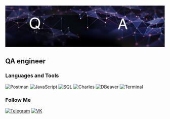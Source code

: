 ![Header](https://github.com/AlexS9112/AlexS9112/blob/main/assets/title-bg-2222.jpeg)

## QA engineer

### Languages and Tools
![Postman](https://img.shields.io/badge/-Postman-090909?style=for-the-badge&logo=Postman&logoColor=008000)
![JavaScript](https://img.shields.io/badge/-JavaScript-090909?style=for-the-badge&logo=JavaScript&logoColor=25)
![SQL](https://img.shields.io/badge/-Sql-090909?style=for-the-badge&logo=&logoColor=00648B)
![Charles](https://img.shields.io/badge/-Charles-090909?style=for-the-badge&logo=Charles&logoColor=008000)
![DBeaver](https://img.shields.io/badge/-DBeaver-090909?style=for-the-badge&logo=DBeaver&logoColor=008000)
![Terminal](https://img.shields.io/badge/-Terminal-090909?style=for-the-badge&logo=&logoColor=008000)

### Follow Me
[![Telegram](https://img.shields.io/badge/-Telegram-090909?style=for-the-badge&logo=Telegram&logoColor=27A0D)](https://t.me/alexsultanov)
[![VK](https://img.shields.io/badge/-VKONTAKTE-090909?style=for-the-badge&logo=VK&logoColor=4F7DB3)](https://vk.com/alexk9112)